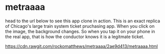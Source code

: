 # metraaaa

head to the url below to see this app clone in action.  This is an exact replica of Chicago's large train system ticket pruchasing app.  When  you click on the image, the background changes.  So when you tap it on your phone in the real app, that is how the conductor knows it is a legitmate ticket.

https://cdn.rawgit.com/rockomatthews/metraaaa/2ae9d413/metraaaa.html
